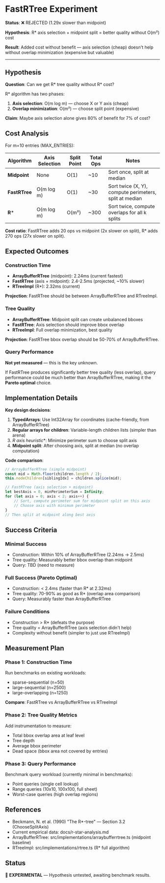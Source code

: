 # FastRTree Experiment

**Status**: ❌ REJECTED (1.29x slower than midpoint)

**Hypothesis**: R* axis selection + midpoint split = better quality without O(m²) cost

**Result**: Added cost without benefit — axis selection (cheap) doesn't help without overlap minimization (expensive but valuable)

---

## Hypothesis

**Question**: Can we get R* tree quality without R* cost?

R* algorithm has two phases:

1. **Axis selection**: O(m log m) — choose X or Y axis (cheap)
2. **Overlap minimization**: O(m²) — choose split point (expensive)

**Claim**: Maybe axis selection alone gives 80% of benefit for 7% of cost?

## Cost Analysis

For m=10 entries (MAX_ENTRIES):

| Algorithm     | Axis Selection | Split Point | Total Ops | Notes                                                  |
| ------------- | -------------- | ----------- | --------- | ------------------------------------------------------ |
| **Midpoint**  | None           | O(1)        | ~10       | Sort once, split at median                             |
| **FastRTree** | O(m log m)     | O(1)        | ~30       | Sort twice (X, Y), compute perimeters, split at median |
| **R***        | O(m log m)     | O(m²)       | ~300      | Sort twice, compute overlaps for all k splits          |

**Cost ratio**: FastRTree adds 20 ops vs midpoint (2x slower on split), R* adds 270 ops (27x slower on split).

## Expected Outcomes

### Construction Time

- **ArrayBufferRTree** (midpoint): 2.24ms (current fastest)
- **FastRTree** (axis + midpoint): 2.4-2.5ms (projected, ~10% slower)
- **RTreeImpl** (R*): 2.32ms (current)

**Projection**: FastRTree should be between ArrayBufferRTree and RTreeImpl.

### Tree Quality

- **ArrayBufferRTree**: Midpoint split can create unbalanced bboxes
- **FastRTree**: Axis selection should improve bbox overlap
- **RTreeImpl**: Full overlap minimization, best quality

**Projection**: FastRTree bbox overlap should be 50-70% of ArrayBufferRTree.

### Query Performance

**Not yet measured** — this is the key unknown.

If FastRTree produces significantly better tree quality (less overlap), query performance could be much better than ArrayBufferRTree, making it the **Pareto optimal** choice.

## Implementation Details

**Key design decisions**:

1. **TypedArrays**: Use Int32Array for coordinates (cache-friendly, from ArrayBufferRTree)
2. **Regular arrays for children**: Variable-length children lists (simpler than arena)
3. __R_ axis heuristic_*: Minimize perimeter sum to choose split axis
4. **Midpoint split**: After choosing axis, split at median (no overlap computation)

**Code comparison**:

```typescript
// ArrayBufferRTree (simple midpoint)
const mid = Math.floor(children.length / 2);
this.nodeChildren[siblingIdx] = children.splice(mid);

// FastRTree (axis selection + midpoint)
let bestAxis = 0, minPerimeterSum = Infinity;
for (let axis = 0; axis < 2; axis++) {
	// Sort, compute perimeter sum for midpoint split on this axis
	// Choose axis with minimum perimeter
}
// Then split at midpoint along best axis
```

## Success Criteria

### Minimal Success

- Construction: Within 10% of ArrayBufferRTree (2.24ms → 2.5ms)
- Tree quality: Measurably better bbox overlap than midpoint
- Query: TBD (need to measure)

### Full Success (Pareto Optimal)

- Construction: < 2.4ms (faster than R* at 2.32ms)
- Tree quality: 70-90% as good as R* (overlap area comparison)
- Query: Measurably faster than ArrayBufferRTree

### Failure Conditions

- Construction > R* (defeats the purpose)
- Tree quality = ArrayBufferRTree (axis selection didn't help)
- Complexity without benefit (simpler to just use RTreeImpl)

## Measurement Plan

### Phase 1: Construction Time

Run benchmarks on existing workloads:

- sparse-sequential (n=50)
- large-sequential (n=2500)
- large-overlapping (n=1250)

**Compare**: FastRTree vs ArrayBufferRTree vs RTreeImpl

### Phase 2: Tree Quality Metrics

Add instrumentation to measure:

- Total bbox overlap area at leaf level
- Tree depth
- Average bbox perimeter
- Dead space (bbox area not covered by entries)

### Phase 3: Query Performance

Benchmark query workload (currently minimal in benchmarks):

- Point queries (single cell lookup)
- Range queries (10x10, 100x100, full sheet)
- Worst-case queries (high overlap regions)

## References

- Beckmann, N. et al. (1990) "The R*-tree" — Section 3.2 (ChooseSplitAxis)
- Current empirical data: docs/r-star-analysis.md
- ArrayBufferRTree: src/implementations/arraybufferrtree.ts (midpoint baseline)
- RTreeImpl: src/implementations/rtree.ts (R* full algorithm)

## Status

🔬 **EXPERIMENTAL** — Hypothesis untested, awaiting benchmark results.
